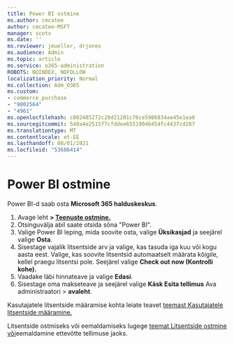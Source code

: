 ```yaml
---
title: Power BI ostmine
ms.author: cmcatee
author: cmcatee-MSFT
manager: scotv
ms.date: ''
ms.reviewer: jmueller, drjones
ms.audience: Admin
ms.topic: article
ms.service: o365-administration
ROBOTS: NOINDEX, NOFOLLOW
localization_priority: Normal
ms.collection: Adm_O365
ms.custom:
- commerce_purchase
- "9002564"
- "4961"
ms.openlocfilehash: c802485272c20d21201c76ce5986834ae45e1ea0
ms.sourcegitcommit: 540a4e2515f7cfddee65519046454fc4437cd287
ms.translationtype: MT
ms.contentlocale: et-EE
ms.lasthandoff: 08/01/2021
ms.locfileid: "53686414"
---
```

# <a name="purchase-power-bi"></a>Power BI ostmine

Power BI-d saab osta **Microsoft 365 halduskeskus**.

1. Avage leht **> [Teenuste ostmine.](https://go.microsoft.com/fwlink/p/?linkid=868433)**
2. Otsinguvälja abil saate otsida sõna "Power BI".
3. Valige Power BI leping, mida soovite osta, valige **Üksikasjad** ja seejärel valige **Osta**.
4. Sisestage vajalik litsentside arv ja valige, kas tasuda iga kuu või kogu aasta eest. Valige, kas soovite litsentsid automaatselt määrata kõigile, kellel praegu litsentsi pole. Seejärel valige **Check out now (Kontrolli kohe).**
5. Vaadake läbi hinnateave ja valige **Edasi**.
6. Sisestage oma makseteave ja seejärel valige **Käsk Esita tellimus** Ava administraatori  >  **avaleht**.

Kasutajatele litsentside määramise kohta leiate teavet [teemast Kasutajatele litsentside määramine.](/microsoft-365/admin/manage/assign-licenses-to-users)

Litsentside ostmiseks või eemaldamiseks lugege [teemat Litsentside ostmine või](/microsoft-365/commerce/licenses/buy-licenses)eemaldamine ettevõtte tellimuse jaoks.